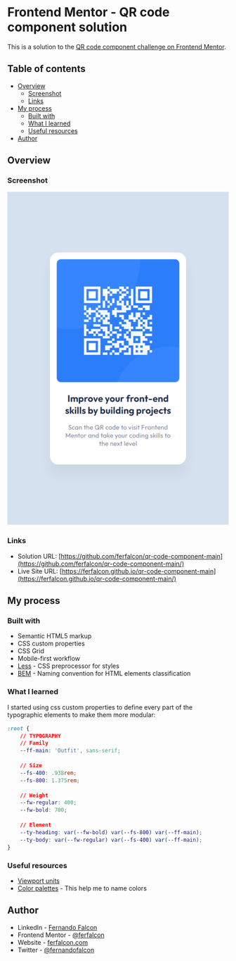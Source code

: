 # Frontend Mentor - QR code component solution

This is a solution to the [QR code component challenge on Frontend Mentor](https://www.frontendmentor.io/challenges/qr-code-component-iux_sIO_H).

## Table of contents

- [Overview](#overview)
  - [Screenshot](#screenshot)
  - [Links](#links)
- [My process](#my-process)
  - [Built with](#built-with)
  - [What I learned](#what-i-learned)
  - [Useful resources](#useful-resources)
- [Author](#author)

## Overview

### Screenshot

![](./screenshot.png)

### Links

- Solution URL: [https://github.com/ferfalcon/qr-code-component-main](https://github.com/ferfalcon/qr-code-component-main/)
- Live Site URL: [https://ferfalcon.github.io/qr-code-component-main](https://ferfalcon.github.io/qr-code-component-main/)

## My process

### Built with

- Semantic HTML5 markup
- CSS custom properties
- CSS Grid
- Mobile-first workflow
- [Less](https://lesscss.org/) - CSS preprocessor for styles
- [BEM](https://nextjs.org/) - Naming convention for HTML elements classification

### What I learned

I started using css custom properties to define every part of the typographic elements to make them more modular:

```css
:root {
	// TYPOGRAPHY
	// Family
	--ff-main: 'Outfit', sans-serif;

	// Size
	--fs-400: .938rem;
	--fs-800: 1.375rem;

	// Weight
	--fw-regular: 400;
	--fw-bold: 700;

	// Element
	--ty-heading: var(--fw-bold) var(--fs-800) var(--ff-main);
	--ty-body: var(--fw-regular) var(--fs-400) var(--ff-main);
}
```

### Useful resources

- [Viewport units](https://www.youtube.com/watch?v=ru3U8MHbFFI)
- [Color palettes](https://www.example.com) - This help me to name colors

## Author

- LinkedIn - [Fernando Falcon](https://www.linkedin.com/in/fernandofalcon/)
- Frontend Mentor - [@ferfalcon](https://www.frontendmentor.io/profile/ferfalcon/)
- Website - [ferfalcon.com](http://ferfalcon.com/)
- Twitter - [@fernandofalcon](https://www.twitter.com/fernandofalcon/)